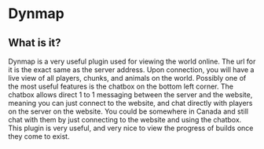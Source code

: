 # Dynmap
## What is it?
Dynmap is a very useful plugin used for viewing the world online. The url for it is the exact same as the server address. 
Upon connection, you will have a live view of all players, chunks, and animals on the world. Possibly one of the most useful 
features is the chatbox on the bottom left corner. The chatbox allows direct 1 to 1 messaging between the server and the website,
meaning you can just connect to the website, and chat directly with players on the server on the website. You could be somewhere
in Canada and still chat with them by just connecting to the website and using the chatbox. This plugin is very useful, and very
nice to view the progress of builds once they come to exist.
